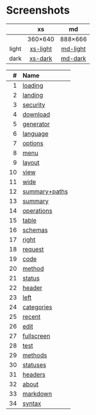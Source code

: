 # Screenshots

 &nbsp;|xs|md
:---:|:---:|:---:
&nbsp;|360&times;640|888&times;666
light|[xs-light](./light-xs.md)|[md-light](./light-md.md)
dark|[xs-dark](./dark-xs.md)|[md-dark](./dark-md.md)


|#|Name|
|---:|:---|
|1|[loading](./01_loading.md)|
|2|[landing](./02_landing.md)|
|3|[security](./03_security.md)|
|4|[download](./04_download.md)|
|5|[generator](./05_generator.md)|
|6|[language](./06_language.md)|
|7|[options](./07_options.md)|
|8|[menu](./08_menu.md)|
|9|[layout](./09_layout.md)|
|10|[view](./10_view.md)|
|11|[wide](./11_wide.md)|
|12|[summary+paths](./12_summary+paths.md)|
|13|[summary](./13_summary.md)|
|14|[operations](./14_operations.md)|
|15|[table](./15_table.md)|
|16|[schemas](./16_schemas.md)|
|17|[right](./17_right.md)|
|18|[request](./18_request.md)|
|19|[code](./19_code.md)|
|20|[method](./20_method.md)|
|21|[status](./21_status.md)|
|22|[header](./22_header.md)|
|23|[left](./23_left.md)|
|24|[categories](./24_categories.md)|
|25|[recent](./25_recent.md)|
|26|[edit](./26_edit.md)|
|27|[fullscreen](./27_fullscreen.md)|
|28|[test](./28_test.md)|
|29|[methods](./29_methods.md)|
|30|[statuses](./30_statuses.md)|
|31|[headers](./31_headers.md)|
|32|[about](./32_about.md)|
|33|[markdown](./33_markdown.md)|
|34|[syntax](./34_syntax.md)|

